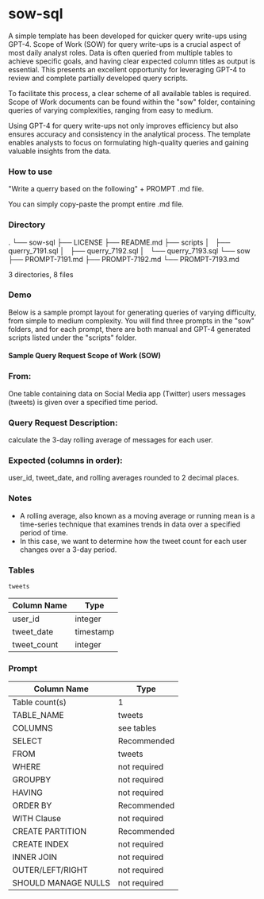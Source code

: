 # sow-sql
A simple template has been developed for quicker query write-ups using GPT-4. Scope of Work (SOW) for query write-ups is a crucial aspect of most daily analyst roles. Data is often queried from multiple tables to achieve specific goals, and having clear expected column titles as output is essential. This presents an excellent opportunity for leveraging GPT-4 to review and complete partially developed query scripts.


To facilitate this process, a clear scheme of all available tables is required. Scope of Work documents can be found within the "sow" folder, containing queries of varying complexities, ranging from easy to medium.


Using GPT-4 for query write-ups not only improves efficiency but also ensures accuracy and consistency in the analytical process. The template enables analysts to focus on formulating high-quality queries and gaining valuable insights from the data.

### How to use
"Write a querry based on the following" + PROMPT .md file.

You can simply copy-paste the prompt entire .md file. 


### Directory
.
└── sow-sql
    ├── LICENSE
    ├── README.md
    ├── scripts
    │   ├── querry_7191.sql
    │   ├── querry_7192.sql
    │   └── querry_7193.sql
    └── sow
        ├── PROMPT-7191.md
        ├── PROMPT-7192.md
        └── PROMPT-7193.md

3 directories, 8 files

### Demo
Below is a sample prompt layout for generating queries of varying difficulty, from simple to medium complexity. You will find three prompts in the "sow" folders, and for each prompt, there are both manual and GPT-4 generated scripts listed under the "scripts" folder.

#### Sample Query Request Scope of Work (SOW)
### From:
One table containing data on Social Media app (Twitter) users messages (tweets) is given over a specified time period.   

### Query Request Description:
calculate the 3-day rolling average of messages for each user. 

### Expected (columns in order):
user_id, tweet_date, and rolling averages rounded to 2 decimal places.

### Notes
- A rolling average, also known as a moving average or running mean is a time-series technique that examines trends in data over a specified period of time.
- In this case, we want to determine how the tweet count for each user changes over a 3-day period.

### Tables

`tweets `

| Column Name	| Type          |
| ------------- | ------------- |
| user_id       | integer       |
| tweet_date    | timestamp     |
| tweet_count   | integer       |
 



### Prompt 

| Column Name	| Type                      |
| ------------- | ------------------------- |	
| Table count(s)|	1                       |    
| TABLE_NAME    |  tweets                   |
| COLUMNS       | see  tables               |
| SELECT	    |Recommended                |
|FROM	        |tweets                     |
|WHERE	        |not required               |
|GROUPBY        |	not required            |
|HAVING	        | not required              |
|ORDER BY	    | Recommended               |
|WITH Clause    |	not required            |
|CREATE PARTITION  |	Recommended                  |
|CREATE INDEX   |	not required                     |
|INNER JOIN     |	not required                     |
|OUTER/LEFT/RIGHT       | 	not required    |
|SHOULD MANAGE NULLS     |  	not required|